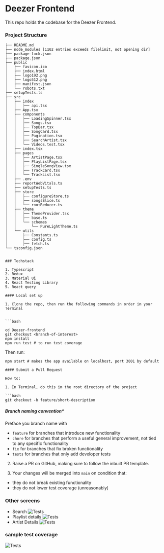 # Deezer Frontend

This repo holds the codebase for the Deezer Frontend.

### Project Structure

```
├── README.md
├── node_modules [1102 entries exceeds filelimit, not opening dir]
├── package-lock.json
├── package.json
├── public
│   ├── favicon.ico
│   ├── index.html
│   ├── logo192.png
│   ├── logo512.png
│   ├── manifest.json
│   └── robots.txt
├── setupTests.ts
├── src
│   ├── index
│   │   ├── api.tsx
│   ├── App.tsx
│   ├── components
│   │   ├── LoadingSpinner.tsx
│   │   ├── Songs.tsx
│   │   ├── TopBar.tsx
│   │   ├── SongCard.tsx
│   │   ├── Pagination.tsx
│   │   ├── SearchArtist.tsx
│   │   └── Videos.test.tsx
│   ├── index.tsx
│   ├── pages
│   │   ├── ArtistPage.tsx
│   │   ├── PlayListPage.tsx
│   │   ├── SingleSongView.tsx
│   │   ├── TrackCard.tsx
│   │   └── TrackList.tsx
│   ├── .env
│   ├── reportWebVitals.ts
│   ├── setupTests.ts
│   ├── store
│   │   ├── configureStore.ts
│   │   ├── songsSlice.ts
│   │   └── rootReducer.ts
│   ├── theme
│   │   ├── ThemeProvider.tsx
│   │   ├── base.ts
│   │   └── schemes
│   │       └── PureLightTheme.ts
│   └── utils
│       ├── Constants.ts
│       ├── config.ts
│       ├── fetch.ts
└── tsconfig.json


### Techstack

1. Typescript
2. Redux
3. Material Ui
4. React Testing Library
5. React query 

#### Local set up

1. Clone the repo, then run the following commands in order in your Terminal


```bash

cd Deezer-frontend
git checkout <branch-of-interest>
npm install
npm run test # to run test coverage

```
Then run:
```
npm start # makes the app available on localhost, port 3001 by default

#### Submit a Pull Request

How to:

1. In Terminal, do this in the root directory of the project

```bash
git checkout -b feature/short-description 
```

##### Branch naming convention\*

Preface you branch name with

- `feature` for branches that introduce new functionality
- `chore` for branches that perform a useful general improvement, not tied to any specific functionality
- `fix` for branches that fix broken functionality
- `tests` for branches that only add developer tests

2. Raise a PR on GitHub, making sure to follow the inbuilt PR template.

3. Your changes will be merged into `main` on condition that:

- they do not break existing functionality
- they do not lower test coverage (unreasonably)
### Other screens
- Search
![Tests](https://github.com/owuorvin/DVT-Deezer-FrontendTest/blog/main/search-screenshot.png)
- Playlist details
![Tests](https://github.com/owuorvin/DVT-Deezer-FrontendTest/blog/main/PlayList-Screenshot.png)
- Artist Details
![Tests](https://github.com/owuorvin/DVT-Deezer-FrontendTest/blog/main/Single-Album-Screenshot.png)

### sample test coverage
![Tests](https://github.com/owuorvin/DVT-Deezer-FrontendTest/blog/Test-ScreenShot.png.png)